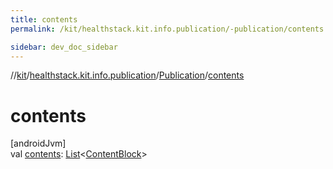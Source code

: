 ```yaml
---
title: contents
permalink: /kit/healthstack.kit.info.publication/-publication/contents.html

sidebar: dev_doc_sidebar
---
```

//[kit](../../../index.html)/[healthstack.kit.info.publication](../index.html)/[Publication](index.html)/[contents](contents.html)



# contents



[androidJvm]\
val [contents](contents.html): [List](https://kotlinlang.org/api/latest/jvm/stdlib/kotlin.collections/-list/index.html)&lt;[ContentBlock](../../healthstack.kit.info.publication.content/-content-block/index.html)&gt;




